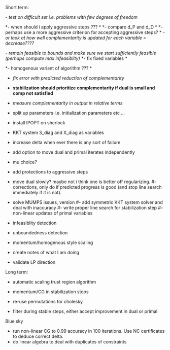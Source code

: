 Short term:

*- test on difficult set i.e. problems with few degrees of freedom*

*- when should i apply aggressive steps ??? *
*- compare d_P and d_D *
*- perhaps use a more aggressive criterion for accepting aggressive steps? *
*- or look at how well complementarity is updated for each variable = decrease????*

*- remain feasible to bounds and make sure we start sufficiently feasible (perhaps compute max infeasiblity)*
*- fix fixed variables *

*- homogenous variant of algorithm ??? *

- *fix error with predicted reduction of complementarity*
- **stabilization should prioritize complementarity if dual is small and comp not satisfied**
- *measure complementarity in output in relative terms*

- split up parameters i.e. initialization parameters etc ...

- install IPOPT on sherlock

- KKT system S_diag and X_diag as variables

- increase delta when ever there is any sort of failure


- add option to move dual and primal iterates independently

- mu choice?

- add protections to aggressive steps
- move dual slowly? maybe not i think one is better off regularizing.
#- corrections, only do if predicted progress is good (and stop line search immediately if it is not).
- solve MUMPS issues, version
#- add symmetric KKT system solver and deal with inaccuracy
#- write proper line search for stabilization step
#- non-linear updates of primal variables
- infeasiblity detection
- unboundedness detection
- momentum/homogenous style scaling

- create notes of what I am doing
- validate LP direction

Long term:
- automatic scaling trust region algorithm

- momentum/CG in stabilization steps

- re-use permutations for cholesky
- filter during stable steps, either accept improvement in dual or primal

Blue sky
- run non-linear CG to 0.99 accuracy in 100 iterations. Use NC certificates to deduce correct delta.
- do linear algebra to deal with duplicates of constraints
